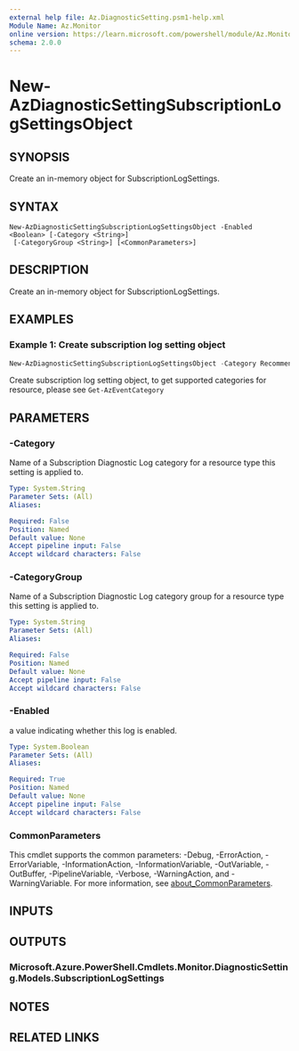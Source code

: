 ```yaml
---
external help file: Az.DiagnosticSetting.psm1-help.xml
Module Name: Az.Monitor
online version: https://learn.microsoft.com/powershell/module/Az.Monitor/new-azdiagnosticsettingsubscriptionlogsettingsobject
schema: 2.0.0
---
```


# New-AzDiagnosticSettingSubscriptionLogSettingsObject

## SYNOPSIS
Create an in-memory object for SubscriptionLogSettings.

## SYNTAX

```
New-AzDiagnosticSettingSubscriptionLogSettingsObject -Enabled <Boolean> [-Category <String>]
 [-CategoryGroup <String>] [<CommonParameters>]
```

## DESCRIPTION
Create an in-memory object for SubscriptionLogSettings.

## EXAMPLES

### Example 1: Create subscription log setting object
```powershell
New-AzDiagnosticSettingSubscriptionLogSettingsObject -Category Recommendation -Enabled $true
```

Create subscription log setting object, to get supported categories for resource, please see `Get-AzEventCategory`

## PARAMETERS

### -Category
Name of a Subscription Diagnostic Log category for a resource type this setting is applied to.

```yaml
Type: System.String
Parameter Sets: (All)
Aliases:

Required: False
Position: Named
Default value: None
Accept pipeline input: False
Accept wildcard characters: False
```

### -CategoryGroup
Name of a Subscription Diagnostic Log category group for a resource type this setting is applied to.

```yaml
Type: System.String
Parameter Sets: (All)
Aliases:

Required: False
Position: Named
Default value: None
Accept pipeline input: False
Accept wildcard characters: False
```

### -Enabled
a value indicating whether this log is enabled.

```yaml
Type: System.Boolean
Parameter Sets: (All)
Aliases:

Required: True
Position: Named
Default value: None
Accept pipeline input: False
Accept wildcard characters: False
```

### CommonParameters
This cmdlet supports the common parameters: -Debug, -ErrorAction, -ErrorVariable, -InformationAction, -InformationVariable, -OutVariable, -OutBuffer, -PipelineVariable, -Verbose, -WarningAction, and -WarningVariable. For more information, see [about_CommonParameters](http://go.microsoft.com/fwlink/?LinkID=113216).

## INPUTS

## OUTPUTS

### Microsoft.Azure.PowerShell.Cmdlets.Monitor.DiagnosticSetting.Models.SubscriptionLogSettings

## NOTES

## RELATED LINKS
